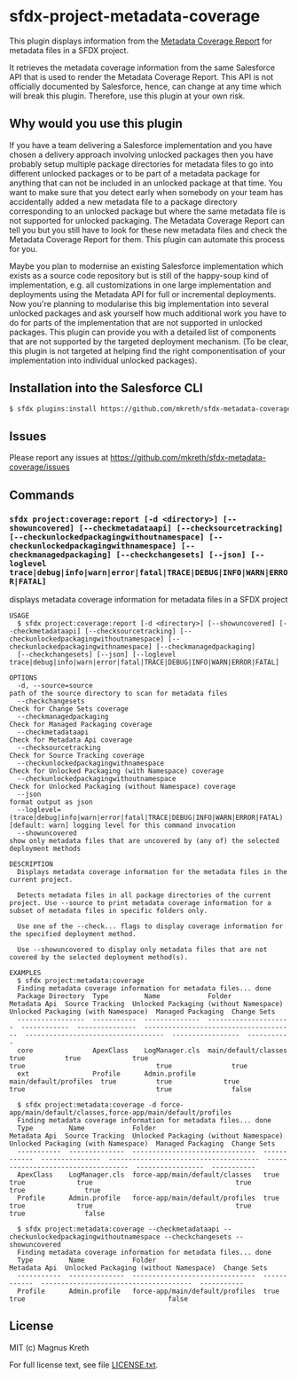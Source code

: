 # sfdx-project-metadata-coverage

This plugin displays information from the [Metadata Coverage Report](https://developer.salesforce.com/docs/metadata-coverage) for metadata files in a SFDX project.

It retrieves the metadata coverage information from the same Salesforce API that is used to render the Metadata Coverage Report. This API is not officially documented by Salesforce, hence, can change at any time which will break this plugin. Therefore, use this plugin at your own risk.

## Why would you use this plugin

If you have a team delivering a Salesforce implementation and you have chosen a delivery approach involving unlocked packages then you have probably setup multiple package directories for metadata files to go into different unlocked packages or to be part of a metadata package for anything that can not be included in an unlocked package at that time. You want to make sure that you detect early when somebody on your team has accidentally added a new metadata file to a package directory corresponding to an unlocked package but where the same metadata file is not supported for unlocked packaging.
The Metadata Coverage Report can tell you but you still have to look for these new metadata files and check the Metadata Coverage Report for them. This plugin can automate this process for you.

Maybe you plan to modernise an existing Salesforce implementation which exists as a source code repository but is still of the happy-soup kind of implementation, e.g. all customizations in one large implementation and deployments using the Metadata API for full or incremental deployments. Now you're planning to modularise this big implementation into several unlocked packages and ask yourself how much additional work you have to do for parts of the implementation that are not supported in unlocked packages. This plugin can provide you with a detailed list of components that are not supported by the targeted deployment mechanism. (To be clear, this plugin is not targeted at helping find the right componentisation of your implementation into individual unlocked packages).

## Installation into the Salesforce CLI

```bash
$ sfdx plugins:install https://github.com/mkreth/sfdx-metadata-coverage
```

## Issues

Please report any issues at https://github.com/mkreth/sfdx-metadata-coverage/issues

## Commands

<!-- commands -->

### `sfdx project:coverage:report [-d <directory>] [--showuncovered] [--checkmetadataapi] [--checksourcetracking] [--checkunlockedpackagingwithoutnamespace] [--checkunlockedpackagingwithnamespace] [--checkmanagedpackaging] [--checkchangesets] [--json] [--loglevel trace|debug|info|warn|error|fatal|TRACE|DEBUG|INFO|WARN|ERROR|FATAL]`

displays metadata coverage information for metadata files in a SFDX project

```
USAGE
  $ sfdx project:coverage:report [-d <directory>] [--showuncovered] [--checkmetadataapi] [--checksourcetracking] [--checkunlockedpackagingwithoutnamespace] [--checkunlockedpackagingwithnamespace] [--checkmanagedpackaging]
  [--checkchangesets] [--json] [--loglevel trace|debug|info|warn|error|fatal|TRACE|DEBUG|INFO|WARN|ERROR|FATAL]

OPTIONS
  -d, --source=source                                                               path of the source directory to scan for metadata files
  --checkchangesets                                                                 Check for Change Sets coverage
  --checkmanagedpackaging                                                           Check for Managed Packaging coverage
  --checkmetadataapi                                                                Check for Metadata Api coverage
  --checksourcetracking                                                             Check for Source Tracking coverage
  --checkunlockedpackagingwithnamespace                                             Check for Unlocked Packaging (with Namespace) coverage
  --checkunlockedpackagingwithoutnamespace                                          Check for Unlocked Packaging (without Namespace) coverage
  --json                                                                            format output as json
  --loglevel=(trace|debug|info|warn|error|fatal|TRACE|DEBUG|INFO|WARN|ERROR|FATAL)  [default: warn] logging level for this command invocation
  --showuncovered                                                                   show only metadata files that are uncovered by (any of) the selected deployment methods

DESCRIPTION
  Displays metadata coverage information for the metadata files in the current project.

  Detects metadata files in all package directories of the current project. Use --source to print metadata coverage information for a subset of metadata files in specific folders only.

  Use one of the --check... flags to display coverage information for the specified deployment method.

  Use --showuncovered to display only metadata files that are not covered by the selected deployment method(s).

EXAMPLES
  $ sfdx project:metadata:coverage
  Finding metadata coverage information for metadata files... done
  Package Directory  Type         Name            Folder                 Metadata Api  Source Tracking  Unlocked Packaging (without Namespace)  Unlocked Packaging (with Namespace)  Managed Packaging  Change Sets
  -----------------  -----------  --------------  ---------------------  ------------  ---------------  --------------------------------------  -----------------------------------  -----------------  -----------
  core               ApexClass    LogManager.cls  main/default/classes   true          true             true                                    true                                 true               true
  ext                Profile      Admin.profile   main/default/profiles  true          true             true                                    true                                 true               false

  $ sfdx project:metadata:coverage -d force-app/main/default/classes,force-app/main/default/profiles
  Finding metadata coverage information for metadata files... done
  Type         Name            Folder                           Metadata Api  Source Tracking  Unlocked Packaging (without Namespace)  Unlocked Packaging (with Namespace)  Managed Packaging  Change Sets
  -----------  --------------  -------------------------------  ------------  ---------------  --------------------------------------  -----------------------------------  -----------------  -----------
  ApexClass    LogManager.cls  force-app/main/default/classes   true          true             true                                    true                                 true               true
  Profile      Admin.profile   force-app/main/default/profiles  true          true             true                                    true                                 true               false

  $ sfdx project:metadata:coverage --checkmetadataapi --checkunlockedpackagingwithoutnamespace --checkchangesets --showuncovered
  Finding metadata coverage information for metadata files... done
  Type         Name            Folder                           Metadata Api  Unlocked Packaging (without Namespace)  Change Sets
  -----------  --------------  -------------------------------  ------------  --------------------------------------  -----------
  Profile      Admin.profile   force-app/main/default/profiles  true          true                                    false
```

<!-- commandsstop -->

## License

MIT (c) Magnus Kreth

For full license text, see file [LICENSE.txt](LICENSE.txt).
